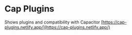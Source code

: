 # Cap Plugins

Shows plugins and compatibility with Capacitor
[https://cap-plugins.netlify.app/](https://cap-plugins.netlify.app/)
